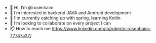 - 👋 Hi, I’m @rosenhaim
- 👀 I’m interested in backend JAVA and Android development
- 🌱 I'm currently catching up with spring, learning Kotlin
- 💞️ I’m looking to collaborate on every project I can
- 📫 How to reach me https://www.linkedin.com/in/roberto-rosenhaim-77747a37/

<!---
rosenhaim/rosenhaim is a ✨ special ✨ repository because its `README.md` (this file) appears on your GitHub profile.
You can click the Preview link to take a look at your changes.
--->
